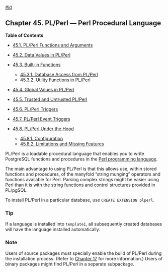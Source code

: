[#id](#PLPERL)

## Chapter 45. PL/Perl — Perl Procedural Language

**Table of Contents**

  * [45.1. PL/Perl Functions and Arguments](plperl-funcs)
  * [45.2. Data Values in PL/Perl](plperl-data)
  * [45.3. Built-in Functions](plperl-builtins)

    - [45.3.1. Database Access from PL/Perl](plperl-builtins#PLPERL-DATABASE)
    - [45.3.2. Utility Functions in PL/Perl](plperl-builtins#PLPERL-UTILITY-FUNCTIONS)

  * [45.4. Global Values in PL/Perl](plperl-global)
  * [45.5. Trusted and Untrusted PL/Perl](plperl-trusted)
  * [45.6. PL/Perl Triggers](plperl-triggers)
  * [45.7. PL/Perl Event Triggers](plperl-event-triggers)
  * [45.8. PL/Perl Under the Hood](plperl-under-the-hood)

    - [45.8.1. Configuration](plperl-under-the-hood#PLPERL-CONFIG)
    - [45.8.2. Limitations and Missing Features](plperl-under-the-hood#PLPERL-MISSING)



PL/Perl is a loadable procedural language that enables you to write PostgreSQL functions and procedures in the [Perl programming language](https://www.perl.org).

The main advantage to using PL/Perl is that this allows use, within stored functions and procedures, of the manyfold “string munging” operators and functions available for Perl. Parsing complex strings might be easier using Perl than it is with the string functions and control structures provided in PL/pgSQL.

To install PL/Perl in a particular database, use `CREATE EXTENSION plperl`.

### Tip

If a language is installed into `template1`, all subsequently created databases will have the language installed automatically.

### Note

Users of source packages must specially enable the build of PL/Perl during the installation process. (Refer to [Chapter 17](installation) for more information.) Users of binary packages might find PL/Perl in a separate subpackage.